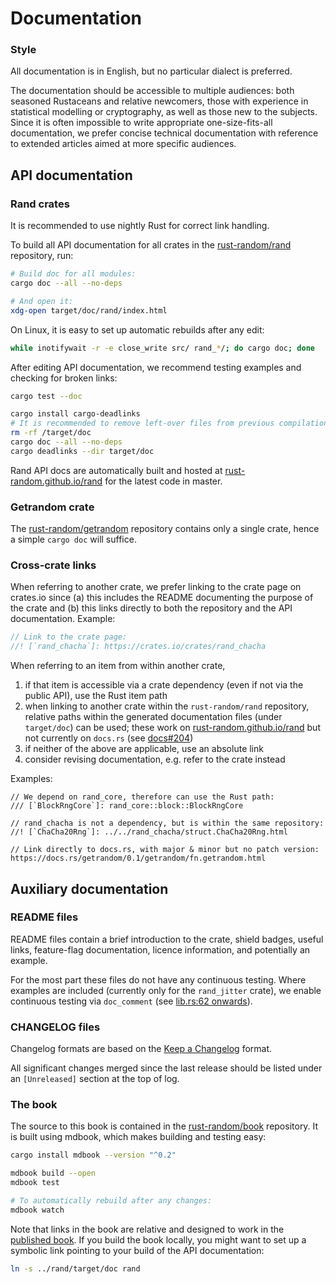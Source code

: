 # Documentation

### Style

All documentation is in English, but no particular dialect is preferred.

The documentation should be accessible to multiple audiences: both seasoned
Rustaceans and relative newcomers, those with experience in statistical
modelling or cryptography, as well as those new to the subjects. Since it is
often impossible to write appropriate one-size-fits-all documentation, we
prefer concise technical documentation with reference to extended articles
aimed at more specific audiences.

## API documentation

### Rand crates

It is recommended to use nightly Rust for correct link handling.

To build all API documentation for all crates in the
[rust-random/rand](https://github.com/rust-random/rand) repository, run:

```sh
# Build doc for all modules:
cargo doc --all --no-deps

# And open it:
xdg-open target/doc/rand/index.html
```

On Linux, it is easy to set up automatic rebuilds after any edit:
```sh
while inotifywait -r -e close_write src/ rand_*/; do cargo doc; done
```

After editing API documentation, we recommend testing examples and
checking for broken links:

```sh
cargo test --doc

cargo install cargo-deadlinks
# It is recommended to remove left-over files from previous compilations
rm -rf /target/doc
cargo doc --all --no-deps
cargo deadlinks --dir target/doc
```

Rand API docs are automatically built and hosted at
[rust-random.github.io/rand] for the latest code in master.

### Getrandom crate

The [rust-random/getrandom](https://github.com/rust-random/getrandom)
repository contains only a single crate, hence a simple `cargo doc` will
suffice.

### Cross-crate links

When referring to another crate, we prefer linking to the crate page on
crates.io since (a) this includes the README documenting the purpose of the
crate and (b) this links directly to both the repository and the API
documentation. Example:

```rust
// Link to the crate page:
//! [`rand_chacha`]: https://crates.io/crates/rand_chacha
```

When referring to an item from within another crate,

1.  if that item is accessible via a crate dependency (even if not via the
    public API), use the Rust item path
2.  when linking to another crate within the `rust-random/rand` repository,
    relative paths within the generated documentation files (under `target/doc`)
    can be used; these work on [rust-random.github.io/rand] but not
    currently on `docs.rs` (see [docs#204])
3.  if neither of the above are applicable, use an absolute link
4.  consider revising documentation, e.g. refer to the crate instead

Examples:

```
// We depend on rand_core, therefore can use the Rust path:
/// [`BlockRngCore`]: rand_core::block::BlockRngCore

// rand_chacha is not a dependency, but is within the same repository:
//! [`ChaCha20Rng`]: ../../rand_chacha/struct.ChaCha20Rng.html

// Link directly to docs.rs, with major & minor but no patch version:
https://docs.rs/getrandom/0.1/getrandom/fn.getrandom.html
```

## Auxiliary documentation

### README files

README files contain a brief introduction to the crate, shield badges, useful
links, feature-flag documentation, licence information, and potentially an
example.

For the most part these files do not have any continuous testing.
Where examples are included (currently only for the `rand_jitter` crate),
we enable continuous testing via `doc_comment` (see
[lib.rs:62 onwards](https://github.com/rust-random/rand/blob/master/rand_jitter/src/lib.rs#L62)).

### CHANGELOG files

Changelog formats are based on the
[Keep a Changelog](http://keepachangelog.com/en/1.0.0/) format.

All significant changes merged since the last release should be listed under an
`[Unreleased]` section at the top of log.

### The book

The source to this book is contained in the
[rust-random/book](https://github.com/rust-random/book) repository.
It is built using mdbook, which makes building and testing easy:

```sh
cargo install mdbook --version "^0.2"

mdbook build --open
mdbook test

# To automatically rebuild after any changes:
mdbook watch
```

Note that links in the book are relative and designed to work in the
[published book](https://rust-random.github.io/book/). If you build the book
locally, you might want to set up a symbolic link pointing to your build of the
API documentation:
```sh
ln -s ../rand/target/doc rand
```

[rust-random.github.io/rand]: https://rust-random.github.io/rand
[docs#204]: https://github.com/rust-lang/docs.rs/issues/204
